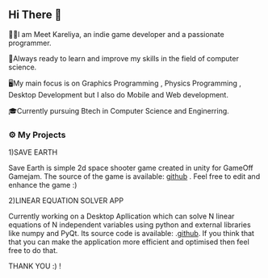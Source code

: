 ## Hi There 👋

👨🏽I am Meet Kareliya, an indie game developer and a passionate programmer.

📖Always ready to learn and improve my skills in the field of computer science.

🖥️My main focus is on Graphics Programming , Physics Programming , Desktop Development but I also do Mobile and Web development.

🎓Currently pursuing Btech in Computer Science and Enginerring.



### ⚙️ My Projects 
1)SAVE EARTH
  
  Save Earth is simple 2d space shooter game created in unity for GameOff Gamejam.
  The source of the game is available: [github](https://github.com/MKDev121/SaveEarth) .
  Feel free to edit and enhance the game :)

2)LINEAR EQUATION SOLVER APP
  
  Currently working on a Desktop Apllication which can solve N linear equations of N independent variables using python and external libraries like numpy and PyQt.
  Its source code is available: .[github](https://github.com/MKDev121/LinearEquationSolverProject).
  If you think that that you can make the application more efficient and optimised then feel free to do that.

THANK YOU :) !
